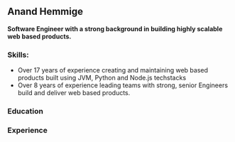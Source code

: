 ## Anand Hemmige

**Software Engineer with a strong background in building highly scalable web based products.**

### Skills:

- Over 17 years of experience creating and maintaining web based products built using JVM, Python and Node.js techstacks
- Over 8 years of experience leading teams with strong, senior Engineers build and deliver web based products.  

### Education


### Experience
